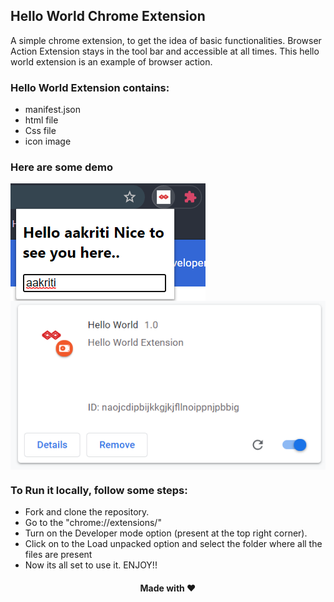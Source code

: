 <h2> Hello World Chrome Extension </h2>
<p> A simple chrome extension, to get the idea of basic functionalities. Browser Action Extension stays in the tool bar and accessible at all times. This hello world extension is an example of browser action. </p>

<h3> Hello World Extension contains: </h3>
<ul>
<li>manifest.json</li>
<li>html file</li>
<li>Css file</li>
<li>icon image</li>
</ul>
<h3> Here are some demo </h3>
<img src="demo1.png" style="vertical-align:middle">
<br>
<img src="demo2.png" style="vertical-align:middle">
<h3> To Run it locally, follow some steps: </h3>
<ul>
<li>Fork and clone the repository.</li>
<li>Go to the "chrome://extensions/"</li>
<li>Turn on the Developer mode option (present at the top right corner).</li>
<li>Click on to the Load unpacked option and select the folder where all the files are present </li>
<li>Now its all set to use it. ENJOY!!</li>
</ul> 

<h4 style="text-align:center"> Made with ❤ <h4>